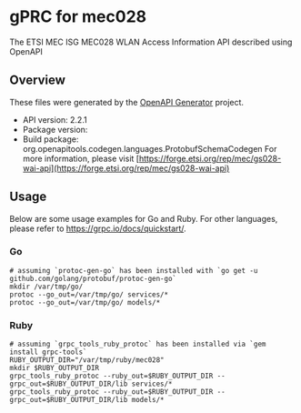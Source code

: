 # gPRC for mec028

The ETSI MEC ISG MEC028 WLAN Access Information API described using OpenAPI

## Overview
These files were generated by the [OpenAPI Generator](https://openapi-generator.tech) project. 

- API version: 2.2.1
- Package version: 
- Build package: org.openapitools.codegen.languages.ProtobufSchemaCodegen
For more information, please visit [https://forge.etsi.org/rep/mec/gs028-wai-api](https://forge.etsi.org/rep/mec/gs028-wai-api)

## Usage

Below are some usage examples for Go and Ruby. For other languages, please refer to https://grpc.io/docs/quickstart/.

### Go
```
# assuming `protoc-gen-go` has been installed with `go get -u github.com/golang/protobuf/protoc-gen-go`
mkdir /var/tmp/go/
protoc --go_out=/var/tmp/go/ services/*
protoc --go_out=/var/tmp/go/ models/*
```

### Ruby
```
# assuming `grpc_tools_ruby_protoc` has been installed via `gem install grpc-tools`
RUBY_OUTPUT_DIR="/var/tmp/ruby/mec028"
mkdir $RUBY_OUTPUT_DIR
grpc_tools_ruby_protoc --ruby_out=$RUBY_OUTPUT_DIR --grpc_out=$RUBY_OUTPUT_DIR/lib services/*
grpc_tools_ruby_protoc --ruby_out=$RUBY_OUTPUT_DIR --grpc_out=$RUBY_OUTPUT_DIR/lib models/*
```
